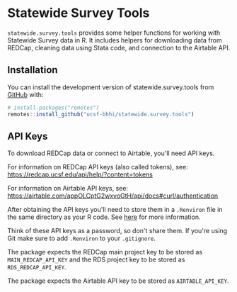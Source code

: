 
# Statewide Survey Tools

<!-- badges: start -->
<!-- badges: end -->

`statewide.survey.tools` provides some helper functions for working with Statewide Survey data in R. It includes helpers for downloading data from REDCap, cleaning data using Stata code, and connection to the Airtable API.

## Installation

You can install the development version of statewide.survey.tools from [GitHub](https://github.com/ucsf-bhhi/statewide.survey.tools) with:

``` r
# install.packages("remotes")
remotes::install_github("ucsf-bhhi/statewide.survey.tools")
```

## API Keys

To download REDCap data or connect to Airtable, you'll need API keys.

For information on REDCap API keys (also called tokens), see: https://redcap.ucsf.edu/api/help/?content=tokens

For information on Airtable API keys, see: https://airtable.com/appOLCptG2wxvoGtH/api/docs#curl/authentication

After obtaining the API keys you'll need to store them in a `.Renviron` file in the same directory as your R code. See [here](https://support.rstudio.com/hc/en-us/articles/360047157094-Managing-R-with-Rprofile-Renviron-Rprofile-site-Renviron-site-rsession-conf-and-repos-conf) for more information. 

Think of these API keys as a password, so don't share them. If you're using Git make sure to add `.Renviron` to your `.gitignore`.

The package expects the REDCap main project key to be stored as `MAIN_REDCAP_API_KEY` and the RDS project key to be stored as `RDS_REDCAP_API_KEY`.

The package expects the Airtable API key to be stored as `AIRTABLE_API_KEY`.
